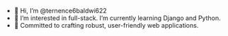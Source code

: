 - 👋 Hi, I’m @ternence6baldwi622
- 👀 I’m interested in full-stack. I’m currently learning Django and Python.
- 🌱 Committed to crafting robust, user-friendly web applications.

